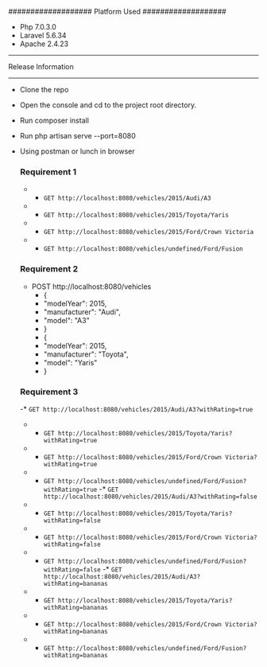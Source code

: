###################
Platform Used
###################

- Php 7.0.3.0
- Laravel 5.6.34
- Apache 2.4.23

*******************
Release Information
*******************

- Clone the repo
- Open the console and cd to the project root directory.
- Run composer install 
- Run php artisan serve --port=8080
- Using postman or lunch in browser

	### Requirement 1
	- * `GET http://localhost:8080/vehicles/2015/Audi/A3`
	- * `GET http://localhost:8080/vehicles/2015/Toyota/Yaris`
	- * `GET http://localhost:8080/vehicles/2015/Ford/Crown Victoria`
	- * `GET http://localhost:8080/vehicles/undefined/Ford/Fusion`

	### Requirement 2
	- POST http://localhost:8080/vehicles
		- {
		- 	"modelYear": 2015,
		-	"manufacturer": "Audi",
		-	"model": "A3"
		- }
		- {
		-	"modelYear": 2015,
		-	"manufacturer": "Toyota",
		-	"model": "Yaris"
		- }

	### Requirement 3
	-* `GET http://localhost:8080/vehicles/2015/Audi/A3?withRating=true`
	- * `GET http://localhost:8080/vehicles/2015/Toyota/Yaris?withRating=true`
	- * `GET http://localhost:8080/vehicles/2015/Ford/Crown Victoria?withRating=true`
	- * `GET http://localhost:8080/vehicles/undefined/Ford/Fusion?withRating=true`
	-* `GET http://localhost:8080/vehicles/2015/Audi/A3?withRating=false`
	- * `GET http://localhost:8080/vehicles/2015/Toyota/Yaris?withRating=false`
	- * `GET http://localhost:8080/vehicles/2015/Ford/Crown Victoria?withRating=false`
	- * `GET http://localhost:8080/vehicles/undefined/Ford/Fusion?withRating=false`
	-* `GET http://localhost:8080/vehicles/2015/Audi/A3?withRating=bananas`
	- * `GET http://localhost:8080/vehicles/2015/Toyota/Yaris?withRating=bananas`
	- * `GET http://localhost:8080/vehicles/2015/Ford/Crown Victoria?withRating=bananas`
	- * `GET http://localhost:8080/vehicles/undefined/Ford/Fusion?withRating=bananas`